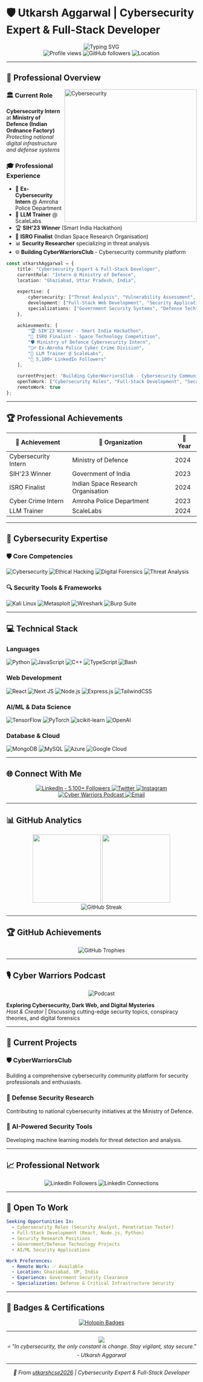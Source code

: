# 🛡️ Utkarsh Aggarwal | Cybersecurity Expert & Full-Stack Developer

<div align="center">
  <img src="https://readme-typing-svg.herokuapp.com?font=Fira+Code&size=24&duration=3000&pause=1000&color=00FF41&center=true&vCenter=true&width=800&lines=Cybersecurity+Expert+%7C+Ministry+of+Defence;Full-Stack+Developer+%7C+SIH'23+Winner;LLM+Trainer+%40+ScaleLabs+%7C+Security+Researcher;Building+CyberWarriorsClub+%7C+ISRO+Finalist;Ex-Amroha+Police+Cyber+Intern" alt="Typing SVG" />
</div>

<div align="center">
  <img src="https://komarev.com/ghpvc/?username=utkarshcse2026&label=Profile%20views&color=00ff41&style=flat" alt="Profile views" />
  <img src="https://img.shields.io/github/followers/utkarshcse2026?label=Followers&style=social" alt="GitHub followers" />
  <img src="https://img.shields.io/badge/Location-Ghaziabad%2C%20UP%2C%20India-blue" alt="Location" />
</div>

---

## 🎯 Professional Overview

<img align="right" alt="Cybersecurity" width="350" src="https://cdn.dribbble.com/users/1708816/screenshots/15637256/media/f9826f0af8a49462f048262a8502035b.gif">

### 🏛️ **Current Role**
**Cybersecurity Intern** at **Ministry of Defence (Indian Ordnance Factory)**  
*Protecting national digital infrastructure and defense systems*

### 🎓 **Professional Experience**
- 🔐 **Ex-Cybersecurity Intern** @ Amroha Police Department
- 🤖 **LLM Trainer** @ ScaleLabs
- 🏆 **SIH'23 Winner** (Smart India Hackathon)
- 🚀 **ISRO Finalist** (Indian Space Research Organisation)
- 📊 **Security Researcher** specializing in threat analysis
- 🌐 **Building CyberWarriorsClub** - Cybersecurity community platform

```typescript
const utkarshAggarwal = {
    title: "Cybersecurity Expert & Full-Stack Developer",
    currentRole: "Intern @ Ministry of Defence",
    location: "Ghaziabad, Uttar Pradesh, India",
    
    expertise: {
        cybersecurity: ["Threat Analysis", "Vulnerability Assessment", "Digital Forensics"],
        development: ["Full-Stack Web Development", "Security Applications", "AI/ML Integration"],
        specializations: ["Government Security Systems", "Defense Tech", "LLM Training"]
    },
    
    achievements: [
        "🏆 SIH'23 Winner - Smart India Hackathon",
        "🚀 ISRO Finalist - Space Technology Competition",
        "🛡️ Ministry of Defence Cybersecurity Intern",
        "👮‍♂️ Ex-Amroha Police Cyber Crime Division",
        "🤖 LLM Trainer @ ScaleLabs",
        "📡 5,100+ LinkedIn Followers"
    ],
    
    currentProject: "Building CyberWarriorsClub - Cybersecurity Community Platform",
    openToWork: ["Cybersecurity Roles", "Full-Stack Development", "Security Research"],
    remoteWork: true
};
```

---

## 🏆 Professional Achievements

<div align="center">
  
| 🏅 **Achievement** | 🏢 **Organization** | 📅 **Year** |
|-------------------|-------------------|-------------|
| Cybersecurity Intern | Ministry of Defence | 2024 |
| SIH'23 Winner | Government of India | 2023 |
| ISRO Finalist | Indian Space Research Organisation | 2024 |
| Cyber Crime Intern | Amroha Police Department | 2023 |
| LLM Trainer | ScaleLabs | 2024 |

</div>

---

## 🔐 Cybersecurity Expertise

### 🛡️ **Core Competencies**
![Cybersecurity](https://img.shields.io/badge/Cybersecurity-FF0000?style=for-the-badge&logo=security&logoColor=white)
![Ethical Hacking](https://img.shields.io/badge/Ethical_Hacking-00FF00?style=for-the-badge&logo=hackaday&logoColor=black)
![Digital Forensics](https://img.shields.io/badge/Digital_Forensics-0066CC?style=for-the-badge&logo=forensics&logoColor=white)
![Threat Analysis](https://img.shields.io/badge/Threat_Analysis-FF6600?style=for-the-badge&logo=shield&logoColor=white)

### 🔍 **Security Tools & Frameworks**
![Kali Linux](https://img.shields.io/badge/Kali_Linux-557C94?style=for-the-badge&logo=kali-linux&logoColor=white)
![Metasploit](https://img.shields.io/badge/Metasploit-2596CD?style=for-the-badge&logo=metasploit&logoColor=white)
![Wireshark](https://img.shields.io/badge/Wireshark-1679A7?style=for-the-badge&logo=wireshark&logoColor=white)
![Burp Suite](https://img.shields.io/badge/Burp_Suite-FF6633?style=for-the-badge&logo=burp-suite&logoColor=white)

---

## 💻 Technical Stack

### **Languages**
![Python](https://img.shields.io/badge/python-3670A0?style=for-the-badge&logo=python&logoColor=ffdd54)
![JavaScript](https://img.shields.io/badge/javascript-%23323330.svg?style=for-the-badge&logo=javascript&logoColor=%23F7DF1E)
![C++](https://img.shields.io/badge/c++-%2300599C.svg?style=for-the-badge&logo=c%2B%2B&logoColor=white)
![TypeScript](https://img.shields.io/badge/typescript-%23007ACC.svg?style=for-the-badge&logo=typescript&logoColor=white)
![Bash](https://img.shields.io/badge/bash-%23121011.svg?style=for-the-badge&logo=gnu-bash&logoColor=white)

### **Web Development**
![React](https://img.shields.io/badge/react-%2320232a.svg?style=for-the-badge&logo=react&logoColor=%2361DAFB)
![Next JS](https://img.shields.io/badge/Next-black?style=for-the-badge&logo=next.js&logoColor=white)
![Node.js](https://img.shields.io/badge/node.js-6DA55F?style=for-the-badge&logo=node.js&logoColor=white)
![Express.js](https://img.shields.io/badge/express.js-%23404d59.svg?style=for-the-badge&logo=express&logoColor=%2361DAFB)
![TailwindCSS](https://img.shields.io/badge/tailwindcss-%2338B2AC.svg?style=for-the-badge&logo=tailwind-css&logoColor=white)

### **AI/ML & Data Science**
![TensorFlow](https://img.shields.io/badge/TensorFlow-%23FF6F00.svg?style=for-the-badge&logo=TensorFlow&logoColor=white)
![PyTorch](https://img.shields.io/badge/PyTorch-%23EE4C2C.svg?style=for-the-badge&logo=PyTorch&logoColor=white)
![scikit-learn](https://img.shields.io/badge/scikit--learn-%23F7931E.svg?style=for-the-badge&logo=scikit-learn&logoColor=white)
![OpenAI](https://img.shields.io/badge/OpenAI-412991?style=for-the-badge&logo=openai&logoColor=white)

### **Database & Cloud**
![MongoDB](https://img.shields.io/badge/MongoDB-%234ea94b.svg?style=for-the-badge&logo=mongodb&logoColor=white)
![MySQL](https://img.shields.io/badge/mysql-%2300f.svg?style=for-the-badge&logo=mysql&logoColor=white)
![Azure](https://img.shields.io/badge/azure-%230072C6.svg?style=for-the-badge&logo=microsoftazure&logoColor=white)
![Google Cloud](https://img.shields.io/badge/GoogleCloud-%234285F4.svg?style=for-the-badge&logo=google-cloud&logoColor=white)

---

## 🌐 Connect With Me

<div align="center">
  <a href="https://linkedin.com/in/cyberspacecommunity/" target="_blank">
    <img src="https://img.shields.io/badge/LinkedIn-0077B5?style=for-the-badge&logo=linkedin&logoColor=white" alt="LinkedIn - 5,100+ Followers" />
  </a>
  <a href="https://Twitter.com/@utkarsh12236" target="_blank">
    <img src="https://img.shields.io/badge/Twitter-1DA1F2?style=for-the-badge&logo=twitter&logoColor=white" alt="Twitter" />
  </a>
  <a href="https://www.instagram.com/utkarshaggarwalofficial/" target="_blank">
    <img src="https://img.shields.io/badge/Instagram-E4405F?style=for-the-badge&logo=instagram&logoColor=white" alt="Instagram" />
  </a>
  <a href="https://podcasters.spotify.com/pod/show/cyber-warriors" target="_blank">
    <img src="https://img.shields.io/badge/Spotify-1DB954?style=for-the-badge&logo=spotify&logoColor=white" alt="Cyber Warriors Podcast" />
  </a>
  <a href="mailto:utkarshaggarwalcse@gmail.com">
    <img src="https://img.shields.io/badge/Email-D14836?style=for-the-badge&logo=gmail&logoColor=white" alt="Email" />
  </a>
</div>

---

## 📊 GitHub Analytics

<div align="center">
  <img height="180em" src="https://github-readme-stats.vercel.app/api?username=utkarshcse2026&show_icons=true&theme=radical&hide_border=true&include_all_commits=true&count_private=true"/>
  <img height="180em" src="https://github-readme-stats.vercel.app/api/top-langs/?username=utkarshcse2026&theme=radical&hide_border=true&layout=compact"/>
</div>

<div align="center">
  <img src="https://github-readme-streak-stats.herokuapp.com/?user=utkarshcse2026&theme=radical&hide_border=true" alt="GitHub Streak"/>
</div>

---

## 🏆 GitHub Achievements

<div align="center">
  <img src="https://github-profile-trophy.vercel.app/?username=utkarshcse2026&theme=radical&no-frame=true&no-bg=true&margin-w=4" alt="GitHub Trophies"/>
</div>

---

## 🎙️ Cyber Warriors Podcast

<div align="center">
  <img src="https://img.shields.io/badge/🎙️_Cyber_Warriors_Podcast-Listen_Now-1DB954?style=for-the-badge&logo=spotify&logoColor=white" alt="Podcast"/>
</div>

**Exploring Cybersecurity, Dark Web, and Digital Mysteries**  
*Host & Creator* | Discussing cutting-edge security topics, conspiracy theories, and digital forensics

---

## 🚀 Current Projects

### 🛡️ **CyberWarriorsClub**
Building a comprehensive cybersecurity community platform for security professionals and enthusiasts.

### 🔐 **Defense Security Research**
Contributing to national cybersecurity initiatives at the Ministry of Defence.

### 🤖 **AI-Powered Security Tools**
Developing machine learning models for threat detection and analysis.

---

## 📈 Professional Network

<div align="center">
  <img src="https://img.shields.io/badge/LinkedIn_Followers-5%2C100+-0077B5?style=for-the-badge&logo=linkedin&logoColor=white" alt="LinkedIn Followers"/>
  <img src="https://img.shields.io/badge/LinkedIn_Connections-500+-0077B5?style=for-the-badge&logo=linkedin&logoColor=white" alt="LinkedIn Connections"/>
</div>

---

## 🎯 Open To Work

```yaml
Seeking Opportunities In:
  - Cybersecurity Roles (Security Analyst, Penetration Tester)
  - Full-Stack Development (React, Node.js, Python)
  - Security Research Positions
  - Government/Defense Technology Projects
  - AI/ML Security Applications

Work Preferences:
  - Remote Work: ✅ Available
  - Location: Ghaziabad, UP, India
  - Experience: Government Security Clearance
  - Specialization: Defense & Critical Infrastructure Security
```

---

## 🌟 Badges & Certifications

<div align="center">
  <a href="https://holopin.io/@utkarshcse2026">
    <img src="https://holopin.me/utkarshcse2026" alt="Holopin Badges"/>
  </a>
</div>

---

<div align="center">
  <img src="https://capsule-render.vercel.app/api?type=waving&color=gradient&height=100&section=footer&text=🛡️%20Securing%20the%20Digital%20Future&fontSize=16&fontColor=fff&animation=twinkling&fontAlignY=35"/>
</div>

<div align="center">
  <i>⭐️ "In cybersecurity, the only constant is change. Stay vigilant, stay secure." - Utkarsh Aggarwal</i>
</div>

---

<div align="center">
  <i>🔐 From <a href="https://github.com/utkarshcse2026">utkarshcse2026</a> | Cybersecurity Expert & Full-Stack Developer</i>
</div>

